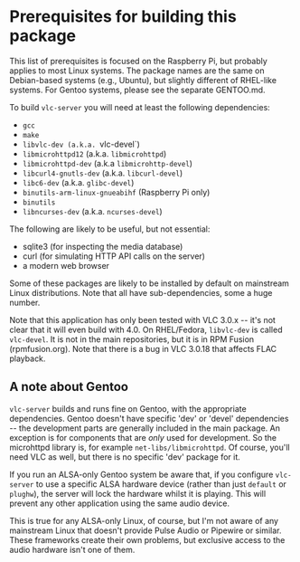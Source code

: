 # Prerequisites for building this package

This list of prerequisites is focused on the Raspberry Pi, but probably
applies to most Linux systems. The package names are the same on Debian-based
systems (e.g., Ubuntu), but slightly different of RHEL-like systems.
For Gentoo systems, please see the separate GENTOO.md.

To build `vlc-server` you will need at least the following
dependencies:

- `gcc` 
- `make` 
- `libvlc-dev (a.k.a. `vlc-devel`)
- `libmicrohttpd12` (a.k.a. `libmicrohttpd`) 
- `libmicrohttpd-dev` (a.k.a `libmicrohttp-devel`) 
- `libcurl4-gnutls-dev` (a.k.a. `libcurl-devel`) 
- `libc6-dev` (a.k.a. `glibc-devel`) 
- `binutils-arm-linux-gnueabihf` (Raspberry Pi only) 
- `binutils`
- `libncurses-dev` (a.k.a. `ncurses-devel`) 

The following are likely to be useful, but not essential:

- sqlite3 (for inspecting the media database)
- curl (for simulating HTTP API calls on the server)
- a modern web browser

Some of these packages are likely to be installed by default on 
mainstream Linux distributions. Note that all have sub-dependencies, 
some a huge number.

Note that this application has only been tested with VLC 3.0.x -- it's not
clear that it will even build with 4.0. On RHEL/Fedora, `libvlc-dev` is called
`vlc-devel`. It is not in the main repositories, but it is in RPM Fusion
(rpmfusion.org). Note that there is a bug in VLC 3.0.18 that affects
FLAC playback.

## A note about Gentoo

`vlc-server` builds and runs fine on Gentoo, with the appropriate dependencies.
Gentoo doesn't have specific 'dev' or 'devel' dependencies -- the development
parts are generally included in the main package. An exception is for 
components that are _only_ used for development. So the microhttpd
library is, for example `net-libs/libmicrohttpd`. Of course, you'll need
VLC as well, but there is no specific 'dev' package for it.

If you run an ALSA-only Gentoo system be aware that, if you configure
`vlc-server` to use a specific ALSA hardware device (rather than
just `default` or `plughw`), the server will lock the hardware whilst it
is playing. This will prevent any other application using the same audio
device.

This is true for any ALSA-only Linux, of course, but I'm not aware of any
mainstream Linux that doesn't provide Pulse Audio or Pipewire or similar.
These frameworks create their own problems, but exclusive access to the
audio hardware isn't one of them.






